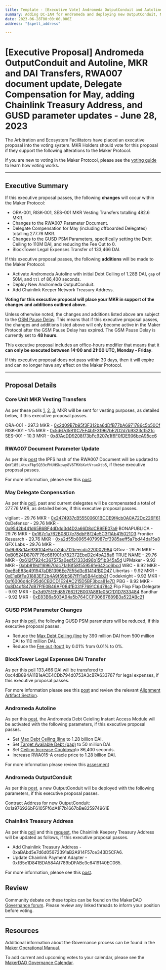 ```yaml
---
title: Template - [Executive Vote] Andromeda OutputConduit and Autoline, MKR and DAI Transfers, RWA007 document update, Delegate Compensation for May, adding Chainlink Treasury Address, and GUSD parameter updates - June 28, 2023
summary: Adding DC-IAM for Andromeda and deploying new OutputConduit, MKR transfers for ORA-001, RISK-001, and SES-001, DAI tranfer for BlockTower Legal Expense, updating RWA007 Documents, Delegate and ex-Delegate compensation for May, adding Chainlink Treasury Address for Keeper Networks, and reducing the GUSD PSM Debt Ceiling and tout.
date: 2023-06-28T00:00:00.000Z
address: "$spell_address"

---
```

# [Executive Proposal] Andromeda OutputConduit and Autoline, MKR and DAI Transfers, RWA007 document update, Delegate Compensation for May, adding Chainlink Treasury Address, and GUSD parameter updates - June 28, 2023

The Arbitration and Ecosystem Facilitators have placed an executive proposal into the voting system. MKR Holders should vote for this proposal if they support the following alterations to the Maker Protocol.

If you are new to voting in the Maker Protocol, please see the [voting guide](https://manual.makerdao.com/governance/voting-in-makerdao/on-chain-governance) to learn how voting works.

---

## Executive Summary

If this executive proposal passes, the following **changes** will occur within the Maker Protocol:
- ORA-001, RISK-001, SES-001 MKR Vesting Transfers totalling 482.6 MKR. 
- Changes to the RWA007 Parameter Document. 
- Delegate Compensation for May (including offboarded Delegates) totalling 277.76 MKR. 
- Changes to the GUSD PSM Parameters, specifically setting the Debt Ceiling to 110M DAI, and reducing the Fee Out to 0. 
- BlockTower Legal Expenses Transfer of 133,466 DAI.

If this executive proposal passes, the following **additions** will be made to the Maker Protocol:
- Activate Andromeda Autoline with initial Debt Ceiling of 1.28B DAI, `gap` of 50M, and `ttl` of 86,400 seconds. 
- Deploy New Andromeda OutputConduit.
- Add Chainlink Keeper Network Treasury Address.

**Voting for this executive proposal will place your MKR in support of the changes and additions outlined above.**

Unless otherwise noted, the changes and additions listed above are subject to the [GSM Pause Delay](https://manual.makerdao.com/parameter-index/core/param-gsm-pause-delay). This means that if this executive proposal passes, the changes and additions listed above will only become active in the Maker Protocol after the GSM Pause Delay has expired. The GSM Pause Delay is currently set to **48 hours**.

This executive proposal includes an office-hours modifier that means that it **can only be executed between 14:00 and 21:00 UTC, Monday - Friday**. 

If this executive proposal does not pass within 30 days, then it will expire and can no longer have any effect on the Maker Protocol.


---

## Proposal Details

### Core Unit MKR Vesting Transfers

As per these polls [1](https://vote.makerdao.com/polling/QmNRGQwN#poll-detail), [2](https://vote.makerdao.com/polling/QmUAXKm4#poll-detail), [3](https://vote.makerdao.com/polling/QmSmhV7z#poll-detail), MKR will be sent for vesting purposes, as detailed below, if this executive proposal passes.

ORA-001 - 297.3 MKR - [0x2d09B7b95f3F312ba6dDfB77bA6971786c5b50Cf](https://etherscan.io/address/0x2d09B7b95f3F312ba6dDfB77bA6971786c5b50Cf)
RISK-001 - 175 MKR - [0x5d67d5B1fC7EF4bfF31967bE2D2d7b9323c1521c](https://etherscan.io/address/0x5d67d5B1fC7EF4bfF31967bE2D2d7b9323c1521c)
SES-001 - 10.3 MKR - [0x87AcDD9208f73bFc9207e1f6F0fDE906bcA95cc6](https://etherscan.io/address/0x87AcDD9208f73bFc9207e1f6F0fDE906bcA95cc6)

### RWA007 Document Parameter Update

As per this [post](https://forum.makerdao.com/t/consolidated-action-items-for-2023-06-28-executive/21187) the IPFS hash of the RWA007 Document will be updated to `QmY185L4tuxFkpSQ33cPHUHSNpwy8V6TMXbXvtVraxXtb5`, if these executive proposal passes.

For more information, please see this [post](https://forum.makerdao.com/t/rwa007-mip65-monetalis-clydesdale-ces-domain-team-assessment/17787/13).

### May Delegate Conpensation

As per this [poll](https://vote.makerdao.com/polling/QmaoGpAQ#poll-detail), past and current delegates will be compensated a total of 277.76 MKR, as detailed below, if this executive proposal passes.

vigilant - 29.76 MKR - [0x2474937cB55500601BCCE9f4cb0A0A72Dc226F61](https://etherscan.io/address/0x2474937cB55500601BCCE9f4cb0A0A72Dc226F61)
0xDefensor - 29.76 MKR - [0x9542b441d65B6BF4dDdd3d4D2a66D8dCB9EE07a9](https://etherscan.io/address/0x9542b441d65B6BF4dDdd3d4D2a66D8dCB9EE07a9)
BONAPUBLICA - 29.76 MKR - [0x167c1a762B08D7e78dbF8f24e5C3f1Ab415021D3](https://etherscan.io/address/0x167c1a762B08D7e78dbF8f24e5C3f1Ab415021D3)
Frontier Research - 29.76 MKR - [0xa2d55b89654079987cf3985aeff5a7bd44da15a8](https://etherscan.io/address/0xa2d55b89654079987cf3985aeff5a7bd44da15a8)
GFX Labs - 29.76 MKR - [0x9b68c14e936104e9a7a24c712beecdc220002984](https://etherscan.io/address/0x9b68c14e936104e9a7a24c712beecdc220002984)
QGov - 29.76 MKR - [0xB0524D8707F76c681901b782372EbeD2d4bA28a6](https://etherscan.io/address/0xB0524D8707F76c681901b782372EbeD2d4bA28a6)
TRUE NAME - 29.76 MKR - [0x612f7924c367575a0edf21333d96b15f1b345a5d](https://etherscan.io/address/0x612f7924c367575a0edf21333d96b15f1b345a5d)
UPMaker - 9.92 MKR - [0xbb819df169670dc71a16f58f55956fe642cc6bcd](https://etherscan.io/address/0xbb819df169670dc71a16f58f55956fe642cc6bcd)
WBC - 9.92 MKR - [0xeBcE83e491947aDB1396Ee7E55d3c81414fB0D47](https://etherscan.io/address/0xeBcE83e491947aDB1396Ee7E55d3c81414fB0D47)
Libertas - 9.92 MKR - [0xE1eBfFa01883EF2b4A9f59b587fFf1a5B44dbb2f](https://etherscan.io/address/0xE1eBfFa01883EF2b4A9f59b587fFf1a5B44dbb2f)
Codeknight - 9.92 MKR - [0xf6006d4cF95d6CB2CD1E24AC215D5BF3bca81e7D](https://etherscan.io/address/0xf6006d4cF95d6CB2CD1E24AC215D5BF3bca81e7D)
PBG - 9.92 MKR - [0x8D4df847dB7FfE0B46AF084fE031F7691C6478c2](https://etherscan.io/address/0x8D4df847dB7FfE0B46AF084fE031F7691C6478c2)
Flip Flop Flap Delegate - 9.92 MKR - [0x3d9751EFd857662f2B007A881e05CfD1D7833484](https://etherscan.io/address/0x3d9751EFd857662f2B007A881e05CfD1D7833484)
Bandhar - 9.92 MKR - [0xE83B6a503A94a5b764CCF00667689B3a522ABc21](https://etherscan.io/address/0xE83B6a503A94a5b764CCF00667689B3a522ABc21)

### GUSD PSM Parameter Changes

As per this [poll](https://vote.makerdao.com/polling/QmaXg3JT#poll-detail), the following GUSD PSM parameters will be reduced, if this executive proposal passes.

- Reduce the [Max Debt Ceiling (line](https://manual.makerdao.com/module-index/module-dciam#maximum-debt-ceiling-line) by 390 million DAI from 500 million DAI to 110 million DAI.
- Reduce the [Fee out (tout)](https://manual.makerdao.com/module-index/module-psm#fee-out-tout) by 0.01% from 0.01% to 0%.

### BlockTower Legal Expenses DAI Transfer 

As per this [poll](https://vote.makerdao.com/polling/QmaoGpAQ#poll-detail) 133,466 DAI will be transfered to 0xc4dB894A11B1eACE4CDb794d0753A3cB7A633767 for legal expenses, if this executive proposal passes.

For more information please see this [post](https://forum.makerdao.com/t/project-andromeda-legal-expenses/20984) and review the relevant [Alignment Artifact Section](https://mips.makerdao.com/mips/details/MIP104#5-2-legal-recourse-asset-budget).

### Andromeda Autoline

As per this [post](https://forum.makerdao.com/t/consolidated-action-items-for-2023-06-28-executive/21187), the Andromeda Debt Ceieling Instant Access Module will be activated with the following parameters, if this executive proposal passes.

- Set [Max Debt Ceiling (line](https://manual.makerdao.com/module-index/module-dciam#maximum-debt-ceiling-line) to 1.28 billion DAI.
- Set [Target Available Debt (gap)](https://manual.makerdao.com/module-index/module-dciam#target-available-debt-gap) to 50 million DAI.
- Set [Ceiling Increase Cooldown](https://manual.makerdao.com/module-index/module-dciam#ceiling-increase-cooldown-ttl)to 86,400 seconds.
- Increase RWA015-A oracle price to 1.28 billion DAI.

For more information please review this [assesment](https://forum.makerdao.com/t/rwa015-project-andromeda-technical-assessment/20974)

### Andromeda OutputConduit

As per this [post](https://forum.makerdao.com/t/consolidated-action-items-for-2023-06-28-executive/21187), a new OutputConduit will be deployed with the following parameters, if this executive proposal passes. 

Contract Address for new OutputConduit: 0x1a976926bF6105Ff6dA1F7b1667bBe825974961E

### Chainlink Treasury Address

As per this [poll](https://vote.makerdao.com/polling/QmZZJcCj#poll-detail) and this [request](https://forum.makerdao.com/t/consolidated-action-items-for-2023-06-28-executive/21187), the Chainlink Keepery Treasury Address will be updated as follows, if this executive proposal passes.

- Add Chainlink Treasury Address - 0xaBAbd5e7d6d05672391aB2A914F57ce343D5CFA6.
- Update Chainlink Payment Adapter - 0xfB5e1D841BDA584Af789bDFABe3c6419140EC065.

For more information, please see this [post](https://forum.makerdao.com/t/poll-notice-keeper-network-follow-up-updates/21056).

## Review

Community debate on these topics can be found on the MakerDAO [Governance forum](https://forum.makerdao.com/). Please review any linked threads to inform your position before voting.

---

## Resources

Additional information about the Governance process can be found in the [Maker Operational Manual](https://manual.makerdao.com).

To add current and upcoming votes to your calendar, please see the [MakerDAO Governance Calendar](https://manual.makerdao.com/makerdao/calendars/governance-calendar).
